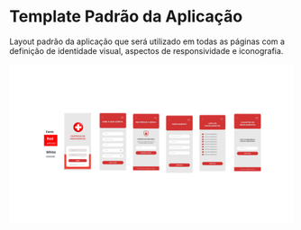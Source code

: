 # Template Padrão da Aplicação


Layout padrão da aplicação que será utilizado em todas as páginas com a definição de identidade visual, aspectos de responsividade e iconografia.

![Template Padrão da Aplicação](img/Layout2.png)

